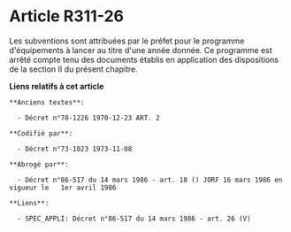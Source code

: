 # Article R311-26

Les subventions sont attribuées par le préfet pour le programme d'équipements à lancer au titre d'une année donnée. Ce
programme est arrêté compte tenu des documents établis en application des dispositions de la section II du présent chapitre.

**Liens relatifs à cet article**

	**Anciens textes**:

	  - Décret n°70-1226 1970-12-23 ART. 2

	**Codifié par**:

	  - Décret n°73-1023 1973-11-08

	**Abrogé par**:

	  - Décret n°86-517 du 14 mars 1986 - art. 18 () JORF 16 mars 1986 en vigueur le   1er avril 1986

	**Liens**:

	  - SPEC_APPLI: Décret n°86-517 du 14 mars 1986 - art. 26 (V)
